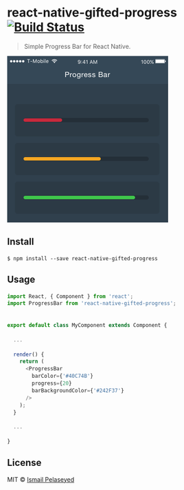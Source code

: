 # react-native-gifted-progress [![Build Status](https://travis-ci.org/homanp/react-native-gifted-progress.svg?branch=master)](https://travis-ci.org/homanp/react-native-gifted-progress)

> Simple Progress Bar for React Native.

![](screenshot.png)

## Install

```
$ npm install --save react-native-gifted-progress
```


## Usage

```js
import React, { Component } from 'react';
import ProgressBar from 'react-native-gifted-progress';


export default class MyComponent extends Component {
  
  ...

  render() {
    return (
      <ProgressBar
        barColor={'#40C74B'}
        progress={20}
        barBackgroundColor={'#242F37'}
      />
    );
  }

  ...

}
```


## License

MIT © [Ismail Pelaseyed](http://github.com/homanp)
